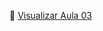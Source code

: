 🔗 [Visualizar Aula 03](https://thesamueldopke.github.io/HTML-PJP/aulas/Aula03-07-08-25/index.html)

